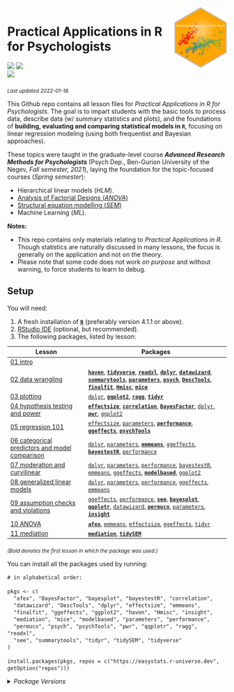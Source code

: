 
<img src='logo/Hex.png' align="right" height="139" />

# Practical Applications in R for Psychologists

[![](https://img.shields.io/badge/Open%20Educational%20Resources-Compatable-brightgreen)](https://creativecommons.org/about/program-areas/education-oer/)
[![](https://img.shields.io/badge/CC-BY--NC%204.0-lightgray)](http://creativecommons.org/licenses/by-nc/4.0/)  
[![](https://img.shields.io/badge/Language-R-blue)](http://cran.r-project.org/)

<sub>*Last updated 2022-01-18.*</sub>

This Github repo contains all lesson files for *Practical Applications
in R for Psychologists*. The goal is to impart students with the basic
tools to process data, describe data (w/ summary statistics and plots),
and the foundations of **building, evaluating and comparing statistical
models in `R`**, focusing on linear regression modeling (using both
frequentist and Bayesian approaches).

These topics were taught in the graduate-level course ***Advanced
Research Methods for Psychologists*** (Psych Dep., Ben-Gurion University
of the Negev, *Fall semester, 2021*), laying the foundation for the
topic-focused courses (*Spring semester*):

-   Hierarchical linear models (*HLM*).
-   [Analysis of Factorial Designs
    (*ANOVA*)](https://github.com/mattansb/Analysis-of-Factorial-Designs-foR-Psychologists)
-   [Structural equation modelling
    (*SEM*)](https://github.com/mattansb/Structural-Equation-Modeling-foR-Psychologists)
-   Machine Learning (*ML*).

**Notes:**

-   This repo contains only materials relating to *Practical
    Applications in R*. Though statistics are naturally discussed in
    many lessons, the focus is generally on the application and not on
    the theory.  
-   Please note that some code does not work *on purpose* and without
    warning, to force students to learn to debug.

## Setup

You will need:

1.  A fresh installation of [**`R`**](https://cran.r-project.org/)
    (preferably version 4.1.1 or above).
2.  [RStudio IDE](https://www.rstudio.com/products/rstudio/download/)
    (optional, but recommended).
3.  The following packages, listed by lesson:

| Lesson                                                                                                      | Packages                                                                                                                                                                                                                                                                                                                                                                                                                                                                                                                                                                                                                                                                                                                                                           |
|-------------------------------------------------------------------------------------------------------------|--------------------------------------------------------------------------------------------------------------------------------------------------------------------------------------------------------------------------------------------------------------------------------------------------------------------------------------------------------------------------------------------------------------------------------------------------------------------------------------------------------------------------------------------------------------------------------------------------------------------------------------------------------------------------------------------------------------------------------------------------------------------|
| [01 intro](/01%20intro)                                                                                     |                                                                                                                                                                                                                                                                                                                                                                                                                                                                                                                                                                                                                                                                                                                                                                    |
| [02 data wrangling](/02%20data%20wrangling)                                                                 | [**`haven`**](https://CRAN.R-project.org/package=haven), [**`tidyverse`**](https://CRAN.R-project.org/package=tidyverse), [**`readxl`**](https://CRAN.R-project.org/package=readxl), [**`dplyr`**](https://CRAN.R-project.org/package=dplyr), [**`datawizard`**](https://CRAN.R-project.org/package=datawizard), [**`summarytools`**](https://CRAN.R-project.org/package=summarytools), [**`parameters`**](https://CRAN.R-project.org/package=parameters), [**`psych`**](https://CRAN.R-project.org/package=psych), [**`DescTools`**](https://CRAN.R-project.org/package=DescTools), [**`finalfit`**](https://CRAN.R-project.org/package=finalfit), [**`Hmisc`**](https://CRAN.R-project.org/package=Hmisc), [**`mice`**](https://CRAN.R-project.org/package=mice) |
| [03 plotting](/03%20plotting)                                                                               | [`dplyr`](https://CRAN.R-project.org/package=dplyr), [**`ggplot2`**](https://CRAN.R-project.org/package=ggplot2), [**`ragg`**](https://CRAN.R-project.org/package=ragg), [**`tidyr`**](https://CRAN.R-project.org/package=tidyr)                                                                                                                                                                                                                                                                                                                                                                                                                                                                                                                                   |
| [04 hypothesis testing and power](/04%20hypothesis%20testing%20and%20power)                                 | [**`effectsize`**](https://CRAN.R-project.org/package=effectsize), [**`correlation`**](https://CRAN.R-project.org/package=correlation), [**`BayesFactor`**](https://CRAN.R-project.org/package=BayesFactor), [`dplyr`](https://CRAN.R-project.org/package=dplyr), [**`pwr`**](https://CRAN.R-project.org/package=pwr), [`ggplot2`](https://CRAN.R-project.org/package=ggplot2)                                                                                                                                                                                                                                                                                                                                                                                     |
| [05 regression 101](/05%20regression%20101)                                                                 | [`effectsize`](https://CRAN.R-project.org/package=effectsize), [`parameters`](https://CRAN.R-project.org/package=parameters), [**`performance`**](https://CRAN.R-project.org/package=performance), [**`ggeffects`**](https://CRAN.R-project.org/package=ggeffects), [**`psychTools`**](https://CRAN.R-project.org/package=psychTools)                                                                                                                                                                                                                                                                                                                                                                                                                              |
| [06 categorical predictors and model comparison](/06%20categorical%20predictors%20and%20model%20comparison) | [`dplyr`](https://CRAN.R-project.org/package=dplyr), [`parameters`](https://CRAN.R-project.org/package=parameters), [**`emmeans`**](https://CRAN.R-project.org/package=emmeans), [`ggeffects`](https://CRAN.R-project.org/package=ggeffects), [**`bayestestR`**](https://CRAN.R-project.org/package=bayestestR), [`performance`](https://CRAN.R-project.org/package=performance)                                                                                                                                                                                                                                                                                                                                                                                   |
| [07 moderation and curvilinear](/07%20moderation%20and%20curvilinear)                                       | [`dplyr`](https://CRAN.R-project.org/package=dplyr), [`parameters`](https://CRAN.R-project.org/package=parameters), [`performance`](https://CRAN.R-project.org/package=performance), [`bayestestR`](https://CRAN.R-project.org/package=bayestestR), [`emmeans`](https://CRAN.R-project.org/package=emmeans), [`ggeffects`](https://CRAN.R-project.org/package=ggeffects), [**`modelbased`**](https://CRAN.R-project.org/package=modelbased), [`ggplot2`](https://CRAN.R-project.org/package=ggplot2)                                                                                                                                                                                                                                                               |
| [08 generalized linear models](/08%20generalized%20linear%20models)                                         | [`dplyr`](https://CRAN.R-project.org/package=dplyr), [`parameters`](https://CRAN.R-project.org/package=parameters), [`performance`](https://CRAN.R-project.org/package=performance), [`ggeffects`](https://CRAN.R-project.org/package=ggeffects), [`emmeans`](https://CRAN.R-project.org/package=emmeans)                                                                                                                                                                                                                                                                                                                                                                                                                                                          |
| [09 assumption checks and violations](/09%20assumption%20checks%20and%20violations)                         | [`ggeffects`](https://CRAN.R-project.org/package=ggeffects), [`performance`](https://CRAN.R-project.org/package=performance), [**`see`**](https://CRAN.R-project.org/package=see), [**`bayesplot`**](https://CRAN.R-project.org/package=bayesplot), [**`qqplotr`**](https://CRAN.R-project.org/package=qqplotr), [`datawizard`](https://CRAN.R-project.org/package=datawizard), [**`permuco`**](https://CRAN.R-project.org/package=permuco), [`parameters`](https://CRAN.R-project.org/package=parameters), [**`insight`**](https://CRAN.R-project.org/package=insight)                                                                                                                                                                                            |
| [10 ANOVA](/10%20ANOVA)                                                                                     | [**`afex`**](https://CRAN.R-project.org/package=afex), [`emmeans`](https://CRAN.R-project.org/package=emmeans), [`effectsize`](https://CRAN.R-project.org/package=effectsize), [`ggeffects`](https://CRAN.R-project.org/package=ggeffects), [`tidyr`](https://CRAN.R-project.org/package=tidyr)                                                                                                                                                                                                                                                                                                                                                                                                                                                                    |
| [11 mediation](/11%20mediation)                                                                             | [**`mediation`**](https://CRAN.R-project.org/package=mediation), [**`tidySEM`**](https://CRAN.R-project.org/package=tidySEM)                                                                                                                                                                                                                                                                                                                                                                                                                                                                                                                                                                                                                                       |

<sub>*(Bold denotes the first lesson in which the package was
used.)*</sub>

You can install all the packages used by running:

    # in alphabetical order:

    pkgs <- c(
      "afex", "BayesFactor", "bayesplot", "bayestestR", "correlation",
      "datawizard", "DescTools", "dplyr", "effectsize", "emmeans",
      "finalfit", "ggeffects", "ggplot2", "haven", "Hmisc", "insight",
      "mediation", "mice", "modelbased", "parameters", "performance",
      "permuco", "psych", "psychTools", "pwr", "qqplotr", "ragg", "readxl",
      "see", "summarytools", "tidyr", "tidySEM", "tidyverse"
    )

    install.packages(pkgs, repos = c("https://easystats.r-universe.dev", getOption("repos")))

<details>
<summary>
<i>Package Versions</i>
</summary>

Run on Windows 10 x64 (build 22000), with R version 4.1.1.

The packages used here:

-   `afex` 1.0-1 (*CRAN*)
-   `BayesFactor` 0.9.12-4.3 (*CRAN*)
-   `bayesplot` 1.8.1 (*CRAN*)
-   `bayestestR` 0.11.5 (*CRAN*)
-   `correlation` 0.7.1 (*CRAN*)
-   `datawizard` 0.2.2 (*CRAN*)
-   `DescTools` 0.99.44 (*CRAN*)
-   `dplyr` 1.0.7 (*CRAN*)
-   `effectsize` 0.6.0 (*CRAN*)
-   `emmeans` 1.7.1-1 (*CRAN*)
-   `finalfit` 1.0.4 (*CRAN*)
-   `ggeffects` 1.1.1 (*CRAN*)
-   `ggplot2` 3.3.5 (*CRAN*)
-   `haven` 2.4.3 (*CRAN*)
-   `Hmisc` 4.6-0 (*CRAN*)
-   `insight` 0.15.0 (*CRAN*)
-   `mediation` 4.5.0 (*CRAN*)
-   `mice` 3.14.0 (*CRAN*)
-   `modelbased` 0.7.0.1 (*<https://easystats.r-universe.dev>*)
-   `parameters` 0.16.0 (*CRAN*)
-   `performance` 0.8.0.1 (*<https://easystats.r-universe.dev>*)
-   `permuco` 1.1.1 (*CRAN*)
-   `psych` 2.1.9 (*CRAN*)
-   `psychTools` 2.1.12 (*CRAN*)
-   `pwr` 1.3-0 (*CRAN*)
-   `qqplotr` 0.0.5 (*CRAN*)
-   `ragg` 1.2.1 (*CRAN*)
-   `readxl` 1.3.1 (*CRAN*)
-   `see` 0.6.8 (*<https://easystats.r-universe.dev>*)
-   `summarytools` 1.0.0 (*CRAN*)
-   `tidyr` 1.1.4 (*CRAN*)
-   `tidySEM` 0.2.0 (*CRAN*)
-   `tidyverse` 1.3.1 (*CRAN*)

</details>

